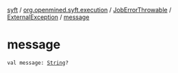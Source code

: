 [syft](../../../index.md) / [org.openmined.syft.execution](../../index.md) / [JobErrorThrowable](../index.md) / [ExternalException](index.md) / [message](./message.md)

# message

`val message: `[`String`](https://kotlinlang.org/api/latest/jvm/stdlib/kotlin/-string/index.html)`?`